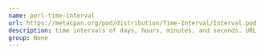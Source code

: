 ```yaml
---
name: perl-time-interval
url: https://metacpan.org/pod/distribution/Time-Interval/Interval.pod
description: time intervals of days, hours, minutes, and seconds. URL : https://metacpan.org/pod/distribution/Time-Interval/Interval.pod Groups : None
group: None
---
```

